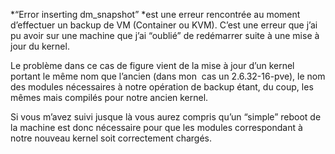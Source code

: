
*&#8220;Error inserting dm_snapshot&#8221; *est une erreur rencontrée au moment d&#8217;effectuer un backup de VM (Container ou KVM). C&#8217;est une erreur que j&#8217;ai pu avoir sur une machine que j&#8217;ai &#8220;oublié&#8221; de redémarrer suite à une mise à jour du kernel.

Le problème dans ce cas de figure vient de la mise à jour d&#8217;un kernel portant le même nom que l&#8217;ancien (dans mon  cas un 2.6.32-16-pve), le nom des modules nécessaires à notre opération de backup étant, du coup, les mêmes mais compilés pour notre ancien kernel.

Si vous m&#8217;avez suivi jusque là vous aurez compris qu&#8217;un &#8220;simple&#8221; reboot de la machine est donc nécessaire pour que les modules correspondant à notre nouveau kernel soit correctement chargés.